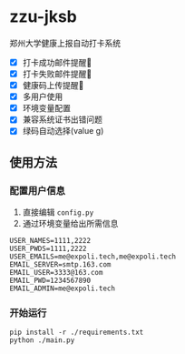 # zzu-jksb

郑州大学健康上报自动打卡系统

- [x] 打卡成功邮件提醒🔔
- [x] 打卡失败邮件提醒🔔
- [x] 健康码上传提醒🔔
- [x] 多用户使用
- [x] 环境变量配置
- [x] 兼容系统证书出错问题
- [x] 绿码自动选择(value g)

## 使用方法

### 配置用户信息

1. 直接编辑 `config.py`
2. 通过环境变量给出所需信息

```text
USER_NAMES=1111,2222
USER_PWDS=1111,2222
USER_EMAILS=me@expoli.tech,me@expoli.tech
EMAIL_SERVER=smtp.163.com
EMAIL_USER=3333@163.com
EMAIL_PWD=1234567890
EMAIL_ADMIN=me@expoli.tech
```

### 开始运行

```shell
pip install -r ./requirements.txt
python ./main.py
```
